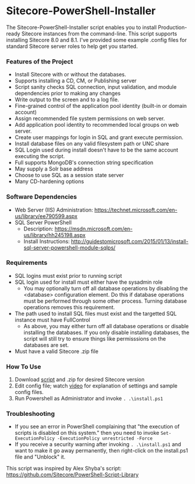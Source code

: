 Sitecore-PowerShell-Installer
=============================
The Sitecore-PowerShell-Installer script enables you to install Production-ready Sitecore instances from the command-line. This script supports installing Sitecore 8.0 and 8.1. I've provided some example .config files for standard Sitecore server roles to help get you started.

### Features of the Project
- Install Sitecore with or without the databases.
- Supports installing a CD, CM, or Publishing server
- Script sanity checks SQL connection, input validation, and module dependencies prior to making any changes
- Write output to the screen and to a log file.
- Fine-grained control of the application pool identity (built-in or domain account)
- Assign recommended file system permissions on web server.
- Add application pool identity to recommended local groups on web server.
- Create user mappings for login in SQL and grant execute permission.
- Install database files on any valid filesystem path or UNC share
- SQL Login used during install doesn't have to be the same account executing the script.
- Full supports MongoDB's connection string specification
- May supply a Solr base address
- Choose to use SQL as a session state server
- Many CD-hardening options

### Software Dependencies
- Web Server (IIS) Administration: https://technet.microsoft.com/en-us/library/ee790599.aspx
- SQL Server PowerShell
  - Description: https://msdn.microsoft.com/en-us/library/hh245198.aspx
  - Install Instructions: http://guidestomicrosoft.com/2015/01/13/install-sql-server-powershell-module-sqlps/

### Requirements
- SQL logins must exist prior to running script
- SQL login used for install must either have the sysadmin role
  - You may optionally turn off all database operations by disabling the &lt;database&gt; configuration element. Do this if database operations must be performed through some other process. Turning database operations removes this requirement.
- The path used to install SQL files must exist and the targetted SQL instance must have FullControl
  - As above, you may either turn off all database operations or disable installing the databases. If you only disable installing databases, the script will still try to ensure things like permisssions on the databases are set.
- Must have a valid Sitecore .zip file

### How To Use
1. Download [script](https://github.com/patrickperrone/Sitecore-PowerShell-Installer/archive/master.zip) and .zip for desired Sitecore version
2. Edit config file; watch [video](https://www.youtube.com/watch?v=xFp0cUWsLXA) for explanation of settings and sample config files.
3. Run Powershell as Administrator and invoke ```. .\install.ps1```

### Troubleshooting
- If you see an error in PowerShell complaining that "the execution of scripts is disabled on this system." then you need to invoke ```Set-ExecutionPolicy -ExecutionPolicy unrestricted -Force```
- If you receive a security warning after invoking ```. .\install.ps1``` and want to make it go away permanently, then right-click on the install.ps1 file and "Unblock" it.

This script was inspired by Alex Shyba's script: https://github.com/Sitecore/PowerShell-Script-Library
